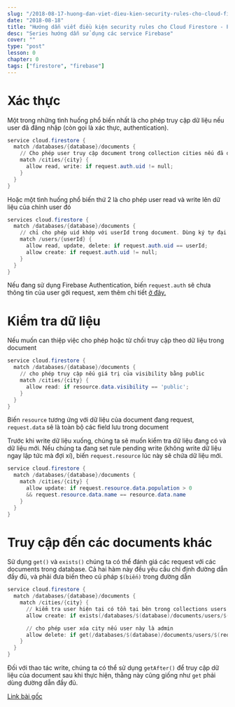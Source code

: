 ```yaml
---
slug: "/2018-08-17-huong-dan-viet-dieu-kien-security-rules-cho-cloud-firetore"
date: "2018-08-18"
title: "Hướng dẫn viết điều kiện security rules cho Cloud Firestore - Phần 2"
desc: "Series hướng dẫn sử dụng các service Firebase"
cover: ""
type: "post"
lesson: 0
chapter: 0
tags: ["firestore", "firebase"]
---
```


# Xác thực

Một trong những tình huống phổ biến nhất là cho phép truy cập dữ liệu nếu user đã đăng nhập (còn gọi là xác thực, authentication).

```powershell
service cloud.firestore {
  match /databases/{database}/documents {
    // Cho phép user truy cập document trong collection cities nếu đã đăng nhập
    match /cities/{city} {
      allow read, write: if request.auth.uid != null;
    }
  }
}
```

Hoặc một tình huống phổ biến thứ 2 là cho phép user read và write lên dữ liệu của chính user đó

```powershell
services cloud.firestore {
  match /databases/{database}/documents {
    // chỉ cho phép uid khớp với userId trong document. Dùng ký tự đại diện {userId} như một biến bên trong câu điều kiện
    match /users/{userId} {
      allow read, update, delete: if request.auth.uid == userId;
      allow create: if request.auth.uid != null;
    }
  }
}
```

Nếu đang sử dụng Firebase Authentication, biến `request.auth` sẽ chưa thông tin của user gởi request, xem thêm chi tiết [ở đây.](https://firebase.google.com/docs/reference/rules/rules.firestore.Request#auth)

# Kiểm tra dữ liệu

Nếu muốn can thiệp việc cho phép hoặc từ chối truy cập theo dữ liệu trong document

```powershell
service cloud.firestore {
  match /databases/{database}/documents {
    // cho phép truy cập nếu giá trị của visibility bằng public
    match /cities/{city} {
      allow read: if resource.data.visibility == 'public';
    }
  }
}
```
Biến `resource` tương ứng với dữ liệu của document đang request, `request.data` sẽ là toàn bộ các field lưu trong document

Trước khi write dữ liệu xuống, chúng ta sẽ muốn kiểm tra dữ liệu đang có và dữ liệu mới. Nếu chúng ta đang set rule pending write (không write dữ liệu ngay lập tức mà đợi xí), biến `request.resource` lúc này sẽ chứa dữ liệu mới.

```powershell
service cloud.firestore {
  match /databases/{database}/documents {
    match /cities/{city} {
      allow update: if request.resource.data.population > 0
      && request.resource.data.name == resource.data.name
    }
  }
}
```

# Truy cập đến các documents khác

Sử dụng `get()` và `exists()` chúng ta có thể đánh giá các request với các documents trong database. Cả hai hàm này đều yêu cầu chỉ định đường dẫn đầy đủ, và phải đưa biến theo cú pháp `$(biến)` trong đường dẫn

```powershell
service cloud.firestore {
  match /databases/{database}/documents {
    match /cities/{city} {
      // kiểm tra user hiện tại có tồn tại bên trong collections users trước khi cho phép tạo thêm city mới
      allow create: if exists(/databases/$(database)/documents/users/$(request.auth.uid))

      // cho phép user xóa city nếu user này là admin
      allow delete: if get(/databases/$(database)/documents/users/$(request.auth.id).data.admin == true)
    }
  }
}
```

Đối với thao tác write, chúng ta có thể sử dụng `getAfter()` để truy cập dữ liệu của document sau khi thực hiện, thằng này cũng giống như `get` phải dùng đường dẫn đầy đủ.

[Link bài gốc](https://firebase.google.com/docs/firestore/security/rules-conditions)